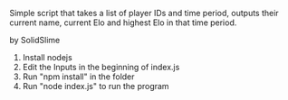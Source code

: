 Simple script that takes a list of player IDs and time period, outputs their current name, current Elo and highest Elo in that time period.

by SolidSlime

1. Install nodejs
2. Edit the Inputs in the beginning of index.js
3. Run "npm install" in the folder
4. Run "node index.js" to run the program